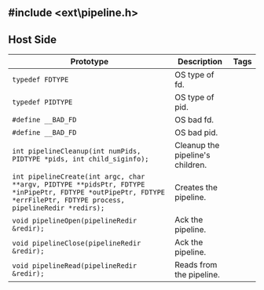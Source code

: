 ## #include <ext\pipeline.h>

## Host Side
Prototype | Description | Tags
--- | --- | :---:
```typedef FDTYPE``` | OS type of fd.
```typedef PIDTYPE``` | OS type of pid.
```#define __BAD_FD``` | OS bad fd.
```#define __BAD_FD``` | OS bad pid.
```int pipelineCleanup(int numPids, PIDTYPE *pids, int child_siginfo);``` | Cleanup the pipeline's children.
```int pipelineCreate(int argc, char **argv, PIDTYPE **pidsPtr, FDTYPE *inPipePtr, FDTYPE *outPipePtr, FDTYPE *errFilePtr, FDTYPE process, pipelineRedir *redirs);``` | Creates the pipeline.
```void pipelineOpen(pipelineRedir &redir);``` | Ack the pipeline.
```void pipelineClose(pipelineRedir &redir);``` | Ack the pipeline.
```void pipelineRead(pipelineRedir &redir);``` | Reads from the pipeline.